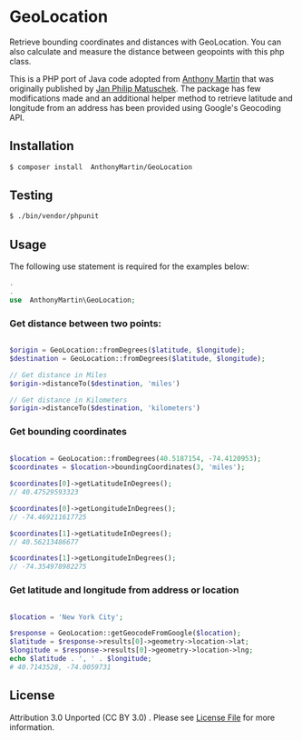 # GeoLocation


Retrieve bounding coordinates and distances with GeoLocation.
You can also calculate and measure the distance between geopoints with this php class.

This is a PHP port of Java code adopted from [Anthony Martin](https://github.com/anthonymartin/GeoLocation.php) that was originally published by
[Jan Philip Matuschek](http://JanMatuschek.de/LatitudeLongitudeBoundingCoordinates). The package has few modifications made and an additional helper method to retrieve latitude and longitude from an address has been provided using Google's Geocoding API. <br />

## Installation
```bash
$ composer install  AnthonyMartin/GeoLocation
```

## Testing
```bash 
$ ./bin/vendor/phpunit
```
## Usage

The following use statement is required for the examples below:
```php
.
.
use  AnthonyMartin\GeoLocation;

```

### Get distance between two points:
```php

$origin = GeoLocation::fromDegrees($latitude, $longitude);
$destination = GeoLocation::fromDegrees($latitude, $longitude);

// Get distance in Miles
$origin->distanceTo($destination, 'miles')

// Get distance in Kilometers
$origin->distanceTo($destination, 'kilometers')

```
### Get bounding coordinates

```php
		
$location = GeoLocation::fromDegrees(40.5187154, -74.4120953);
$coordinates = $location->boundingCoordinates(3, 'miles');

$coordinates[0]->getLatitudeInDegrees();
// 40.47529593323

$coordinates[0]->getLongitudeInDegrees();
// -74.469211617725

$coordinates[1]->getLatitudeInDegrees();
// 40.56213486677

$coordinates[1]->getLongitudeInDegrees();
// -74.354978982275

```

### Get latitude and longitude from address or location

```php

$location = 'New York City';

$response = GeoLocation::getGeocodeFromGoogle($location);
$latitude = $response->results[0]->geometry->location->lat;
$longitude = $response->results[0]->geometry->location->lng;
echo $latitude . ', ' . $longitude;
# 40.7143528, -74.0059731
```
## License

Attribution 3.0 Unported (CC BY 3.0) . Please see [License File](http://creativecommons.org/licenses/by/3.0/) for more information.
